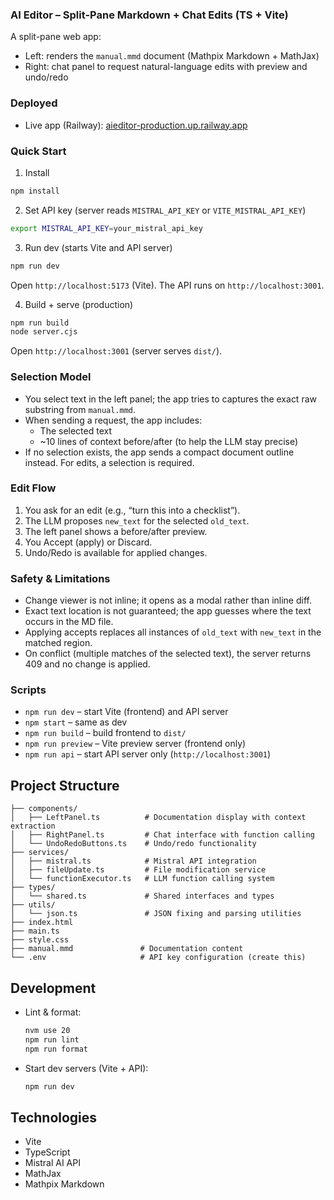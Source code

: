 ### AI Editor – Split-Pane Markdown + Chat Edits (TS + Vite)

A split-pane web app:
- Left: renders the `manual.mmd` document (Mathpix Markdown + MathJax)
- Right: chat panel to request natural-language edits with preview and undo/redo

### Deployed
- Live app (Railway): [aieditor-production.up.railway.app](https://aieditor-production.up.railway.app/)

### Quick Start

1) Install
```bash
npm install
```

2) Set API key (server reads `MISTRAL_API_KEY` or `VITE_MISTRAL_API_KEY`)
```bash
export MISTRAL_API_KEY=your_mistral_api_key
```

3) Run dev (starts Vite and API server)
```bash
npm run dev
```
Open `http://localhost:5173` (Vite). The API runs on `http://localhost:3001`.

4) Build + serve (production)
```bash
npm run build
node server.cjs
```
Open `http://localhost:3001` (server serves `dist/`).

### Selection Model

- You select text in the left panel; the app tries to captures the exact raw substring from `manual.mmd`.
- When sending a request, the app includes:
  - The selected text
  - ~10 lines of context before/after (to help the LLM stay precise)
- If no selection exists, the app sends a compact document outline instead. For edits, a selection is required.

### Edit Flow

1) You ask for an edit (e.g., “turn this into a checklist”).
2) The LLM proposes `new_text` for the selected `old_text`.
3) The left panel shows a before/after preview.
4) You Accept (apply) or Discard.
5) Undo/Redo is available for applied changes.

### Safety & Limitations

- Change viewer is not inline; it opens as a modal rather than inline diff.
- Exact text location is not guaranteed; the app guesses where the text occurs in the MD file.
- Applying accepts replaces all instances of `old_text` with `new_text` in the matched region.
- On conflict (multiple matches of the selected text), the server returns 409 and no change is applied.

### Scripts

- `npm run dev` – start Vite (frontend) and API server
- `npm start` – same as dev
- `npm run build` – build frontend to `dist/`
- `npm run preview` – Vite preview server (frontend only)
- `npm run api` – start API server only (`http://localhost:3001`)



## Project Structure

```
├── components/
│   ├── LeftPanel.ts          # Documentation display with context extraction
│   ├── RightPanel.ts         # Chat interface with function calling
│   └── UndoRedoButtons.ts    # Undo/redo functionality
├── services/
│   ├── mistral.ts            # Mistral API integration
│   ├── fileUpdate.ts         # File modification service
│   └── functionExecutor.ts   # LLM function calling system
├── types/
│   └── shared.ts             # Shared interfaces and types
├── utils/
│   └── json.ts               # JSON fixing and parsing utilities
├── index.html
├── main.ts
├── style.css
├── manual.mmd               # Documentation content
└── .env                     # API key configuration (create this)
```

## Development

- Lint & format:
  ```bash
  nvm use 20
  npm run lint
  npm run format
  ```

- Start dev servers (Vite + API):
  ```bash
  npm run dev
  ```

## Technologies

- Vite
- TypeScript
- Mistral AI API
- MathJax
- Mathpix Markdown

